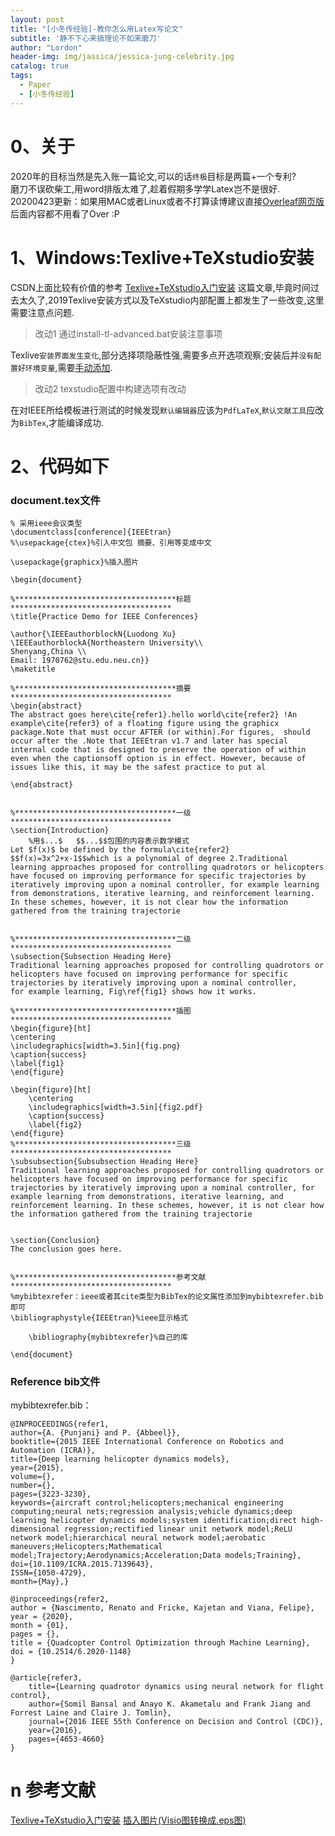 ```yaml
---
layout: post
title: "[小冬传经验]-教你怎么用Latex写论文"
subtitle: '静不下心来搞理论不如来磨刀'
author: "Lordon"
header-img: img/jassica/jessica-jung-celebrity.jpg
catalog: true
tags:
  - Paper
  - [小冬传经验]
---
```

# 0、关于
2020年的目标当然是先入账一篇论文,可以的话`终极`目标是两篇+一个专利?<br>
磨刀不误砍柴工,用word排版太难了,趁着假期多学学Latex岂不是很好.
<br>
20200423更新：如果用MAC或者Linux或者不打算读博建议直接[Overleaf网页版](https://www.overleaf.com/project)
后面内容都不用看了Over :P
# 1、Windows:Texlive+TeXstudio安装
CSDN上面比较有价值的参考
[Texlive+TeXstudio入门安装](https://blog.csdn.net/qq_38386316/article/details/80272396)
这篇文章,毕竟时间过去太久了,2019Texlive安装方式以及TeXstudio内部配置上都发生了一些改变,这里需要注意点问题.
> 改动1 通过install-tl-advanced.bat安装注意事项<br>

Texlive`安装界面发生变化`,部分选择项隐蔽性强,需要多点开选项观察;安装后并`没有配置好环境变量`,需要[手动添加](https://jingyan.baidu.com/article/47a29f24610740c0142399ea.html).

> 改动2 texstudio配置中构建选项有改动<br>

在对IEEE所给模板进行测试的时候发现`默认编辑器`应该为`PdfLaTeX`,`默认文献工具`应改为`BibTex`,才能编译成功.


# 2、代码如下

### document.tex文件
```
% 采用ieee会议类型
\documentclass[conference]{IEEEtran}
%\usepackage{ctex}%引入中文包 摘要、引用等变成中文

\usepackage{graphicx}%插入图片

\begin{document}
	
%************************************标题************************************
\title{Practice Demo for IEEE Conferences}

\author{\IEEEauthorblockN{Luodong Xu}
\IEEEauthorblockA{Northeastern University\\
Shenyang,China \\
Email: 1970762@stu.edu.neu.cn}}
\maketitle 

%************************************摘要************************************
\begin{abstract}
The abstract goes here\cite{refer1}.hello world\cite{refer2} !An example\cite{refer3} of a floating figure using the graphicx package.Note that must occur AFTER (or within).For figures,  should occur after the .Note that IEEEtran v1.7 and later has special internal code that is designed to preserve the operation of within  even when the captionsoff option is in effect. However, because of issues like this, it may be the safest practice to put al

\end{abstract}


%************************************一级************************************
\section{Introduction}
	%用$...$   $$...$$包围的内容表示数学模式
Let $f(x)$ be defined by the formula\cite{refer2}
$$f(x)=3x^2+x-1$$which is a polynomial of degree 2.Traditional learning approaches proposed for controlling quadrotors or helicopters have focused on improving performance for specific trajectories by iteratively improving upon a nominal controller, for example learning from demonstrations, iterative learning, and reinforcement learning. In these schemes, however, it is not clear how the information gathered from the training trajectorie


%************************************二级************************************
\subsection{Subsection Heading Here}
Traditional learning approaches proposed for controlling quadrotors or helicopters have focused on improving performance for specific trajectories by iteratively improving upon a nominal controller, 
for example learning, Fig\ref{fig1} shows how it works.

%************************************插图************************************
\begin{figure}[ht]
\centering
\includegraphics[width=3.5in]{fig.png}
\caption{success}
\label{fig1}
\end{figure}

\begin{figure}[ht]
	\centering
	\includegraphics[width=3.5in]{fig2.pdf}
	\caption{success}
	\label{fig2}
\end{figure}
%************************************三级************************************
\subsubsection{Subsubsection Heading Here}
Traditional learning approaches proposed for controlling quadrotors or helicopters have focused on improving performance for specific trajectories by iteratively improving upon a nominal controller, for example learning from demonstrations, iterative learning, and reinforcement learning. In these schemes, however, it is not clear how the information gathered from the training trajectorie


\section{Conclusion}
The conclusion goes here.


%************************************参考文献************************************
%mybibtexrefer：ieee或者其cite类型为BibTex的论文属性添加到mybibtexrefer.bib即可
\bibliographystyle{IEEEtran}%ieee显示格式
	
	\bibliography{mybibtexrefer}%自己的库
	
\end{document}
```

### Reference bib文件

mybibtexrefer.bib：
```
@INPROCEEDINGS{refer1,
author={A. {Punjani} and P. {Abbeel}},
booktitle={2015 IEEE International Conference on Robotics and Automation (ICRA)},
title={Deep learning helicopter dynamics models},
year={2015},
volume={},
number={},
pages={3223-3230},
keywords={aircraft control;helicopters;mechanical engineering computing;neural nets;regression analysis;vehicle dynamics;deep learning helicopter dynamics models;system identification;direct high-dimensional regression;rectified linear unit network model;ReLU network model;hierarchical neural network model;aerobatic maneuvers;Helicopters;Mathematical model;Trajectory;Aerodynamics;Acceleration;Data models;Training},
doi={10.1109/ICRA.2015.7139643},
ISSN={1050-4729},
month={May},}

@inproceedings{refer2,
author = {Nascimento, Renato and Fricke, Kajetan and Viana, Felipe},
year = {2020},
month = {01},
pages = {},
title = {Quadcopter Control Optimization through Machine Learning},
doi = {10.2514/6.2020-1148}
}

@article{refer3,
	title={Learning quadrotor dynamics using neural network for flight control},
	author={Somil Bansal and Anayo K. Akametalu and Frank Jiang and Forrest Laine and Claire J. Tomlin},
	journal={2016 IEEE 55th Conference on Decision and Control (CDC)},
	year={2016},
	pages={4653-4660}
}
```

# n 参考文献
[Texlive+TeXstudio入门安装](https://blog.csdn.net/yeler082/article/details/80665186)
[插入图片(Visio图转换成.eps图)](https://blog.csdn.net/zaishuiyifangxym/article/details/88362731)
